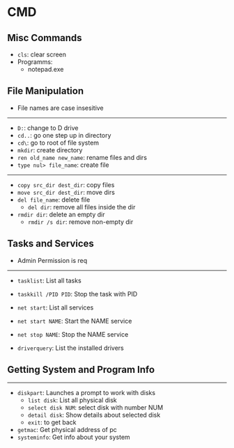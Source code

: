 # CMD

## Misc Commands

- `cls`: clear screen
- Programms:
  - notepad.exe

## File Manipulation

- File names are case insesitive

---

- `D:`: change to D drive
- `cd..`: go one step up in directory
- `cd\`: go to root of file system
- `mkdir`: create directory
- `ren old_name new_name`: rename files and dirs
- `type nul> file_name`: create file

---

- `copy src_dir dest_dir`: copy files
- `move src_dir dest_dir`: move dirs
- `del file_name`: delete file
  - `del dir`: remove all files inside the dir
- `rmdir dir`: delete an empty dir
  - `rmdir /s dir`: remove non-empty dir

## Tasks and Services

- Admin Permission is req

---

- `tasklist`: List all tasks
- `taskkill /PID PID`: Stop the task with PID

- `net start`: List all services
- `net start NAME`: Start the NAME service
- `net stop NAME`: Stop the NAME service
- `driverquery`: List the installed drivers

## Getting System and Program Info

---

- `diskpart`: Launches a prompt to work with disks
  - `list disk`: List all physical disk
  - `select disk NUM`: select disk with number NUM
  - `detail disk`: Show details about selected disk
  - `exit`: to get back
- `getmac`: Get physical address of pc
- `systeminfo`: Get info about your system
